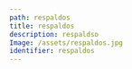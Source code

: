```yaml
---
path: respaldos
title: respaldos
description: respaldso
Image: /assets/respaldos.jpg
identifier: respaldos
---
```


